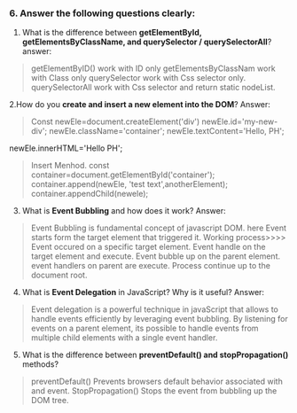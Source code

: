 ### 6. Answer the following questions clearly:

1. What is the difference between **getElementById, getElementsByClassName, and querySelector / querySelectorAll**?
answer:
>getElementByID() work with ID only
> getElementsByClassNam work with Class only
>querySelector work with Css selector only.
>querySelectorAll work with Css selector and return static nodeList.

2.How do you **create and insert a new element into the DOM**?
Answer: 
>Const newEle=document.createElement('div')
newEle.id='my-new-div';
newEle.className='container';
newEle.textContent='Hello, PH';

newEle.innerHTML='Hello PH';
>Insert Menhod.
const container=document.getElementById('container');
container.append(newEle, 'test text',anotherElement);
container.appendChild(newele);

3. What is **Event Bubbling** and how does it work?
Answer:
>Event Bubbling is fundamental concept of javascript DOM. here Event starts form the target element that triggered it.
Working process>>>>
>Event occured on a specific target element.
>Event handle on the target element and execute.
>Event bubble up on the parent element.
>event handlers on parent are execute.
>Process continue up to the document root.

4. What is **Event Delegation** in JavaScript? Why is it useful?
Answer:
>Event delegation is a powerful technique in javaScript that allows to handle events efficiently by leveraging event bubbling.
>By listening for events on a parent element, its possible to handle events from multiple child elements with a single event handler.
5. What is the difference between **preventDefault() and stopPropagation()** methods?
>preventDefault() Prevents browsers default behavior associated with and event.
>StopPropagation() Stops the event from bubbling up the DOM tree.